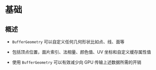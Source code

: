 # 基础

## 概述

+ `BufferGeometry` 可以自定义任何几何形状比如点、线、面等

+ 包括顶点位置，面片索引、法相量、颜色值、UV 坐标和自定义缓存属性值

+ 使用 `BufferGeometry` 可以有效减少向 GPU 传输上述数据所需的开销
